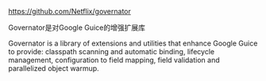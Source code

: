https://github.com/Netflix/governator



Governator是对Google Guice的增强扩展库

Governator is a library of extensions and utilities that enhance Google Guice to provide: classpath scanning and automatic binding, lifecycle management, configuration to field mapping, field validation and parallelized object warmup.





